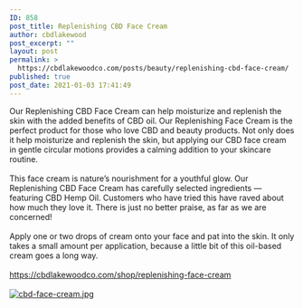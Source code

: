 ```yaml
---
ID: 858
post_title: Replenishing CBD Face Cream
author: cbdlakewood
post_excerpt: ""
layout: post
permalink: >
  https://cbdlakewoodco.com/posts/beauty/replenishing-cbd-face-cream/
published: true
post_date: 2021-01-03 17:41:49
---
```

<html><head></head><body>
Our Replenishing CBD Face Cream can help moisturize and replenish the skin with the added benefits of CBD oil. Our Replenishing Face Cream is the perfect product for those who love CBD and beauty products. Not only does it help moisturize and replenish the skin, but applying our CBD face cream in gentle circular motions provides a calming addition to your skincare routine.<br /><br />This face cream is nature’s nourishment for a youthful glow. Our Replenishing CBD Face Cream has carefully selected ingredients — featuring CBD Hemp Oil. Customers who have tried this have raved about how much they love it. There is just no better praise, as far as we are concerned!<br /><br />Apply one or two drops of cream onto your face and pat into the skin. It only takes a small amount per application, because a little bit of this oil-based cream goes a long way.<br /><br /><a href="https://cbdlakewoodco.com/shop/replenishing-face-cream">https://cbdlakewoodco.com/shop/replenishing-face-cream</a> <span> </span>
</body>
</html><br/><br/><a href="https://cbdlakewoodco.com/wp-content/uploads/2021/01/1609720117903.jpg"  title="cbd-face-cream.jpg" ><img src="https://cbdlakewoodco.com/wp-content/uploads/2021/01/1609720117903.jpg" alt="cbd-face-cream.jpg" title="cbd-face-cream.jpg" /></a>